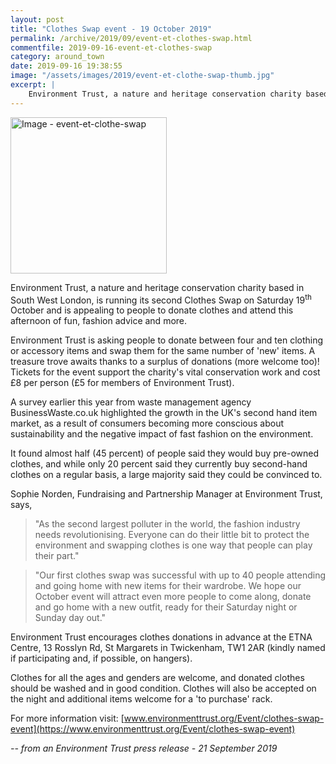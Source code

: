 ```yaml
---
layout: post
title: "Clothes Swap event - 19 October 2019"
permalink: /archive/2019/09/event-et-clothes-swap.html
commentfile: 2019-09-16-event-et-clothes-swap
category: around_town
date: 2019-09-16 19:38:55
image: "/assets/images/2019/event-et-clothe-swap-thumb.jpg"
excerpt: |
    Environment Trust, a nature and heritage conservation charity based in South West London, is running its second Clothes Swap on Saturday 19<sup>th</sup> October and is appealing to people to donate clothes and attend this afternoon of fun, fashion advice and more.
---
```

<a href="/assets/images/2019/event-et-clothe-swap.jpg" title="Click for a larger image"><img src="/assets/images/2019/event-et-clothe-swap-thumb.jpg" width="250" alt="Image - event-et-clothe-swap"  class="photo right"/></a>

Environment Trust, a nature and heritage conservation charity based in South West London, is running its second Clothes Swap on Saturday 19<sup>th</sup> October and is appealing to people to donate clothes and attend this afternoon of fun, fashion advice and more.

Environment Trust is asking people to donate between four and ten clothing or accessory items and swap them for the same number of 'new' items. A treasure trove awaits thanks to a surplus of donations (more welcome too)! Tickets for the event support the charity's vital conservation work and cost &pound;8 per person (&pound;5 for members of Environment Trust).

A survey earlier this year from waste management agency BusinessWaste.co.uk highlighted the growth in the UK's second hand item market, as a result of consumers becoming more conscious about sustainability and the negative impact of fast fashion on the environment.

It found almost half (45 percent) of people said they would buy pre-owned clothes, and while only 20 percent said they currently buy second-hand clothes on a regular basis, a large majority said they could be convinced to.

Sophie Norden, Fundraising and Partnership Manager at Environment Trust, says,

> "As the second largest polluter in the world, the fashion industry needs revolutionising. Everyone can do their little bit to protect the environment and swapping clothes is one way that people can play their part."

> "Our first clothes swap was successful with up to 40 people attending and going home with new items for their wardrobe. We hope our October event will attract even more people to come along, donate and go home with a new outfit, ready for their Saturday night or Sunday day out."

Environment Trust encourages clothes donations in advance at the ETNA Centre, 13 Rosslyn Rd, St Margarets in Twickenham, TW1 2AR (kindly named if participating and, if possible, on hangers).

Clothes for all the ages and genders are welcome, and donated clothes should be washed and in good condition. Clothes will also be accepted on the night and additional items welcome for a 'to purchase' rack.

For more information visit: [www.environmenttrust.org/Event/clothes-swap-event](https://www.environmenttrust.org/Event/clothes-swap-event)

<cite>-- from an Environment Trust press release - 21 September 2019</cite>
